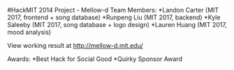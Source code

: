 #HackMIT 2014 Project - Mellow-d
Team Members:
*Landon Carter (MIT 2017, frontend + song database)
*Runpeng Liu (MIT 2017, backend)
*Kyle Saleeby (MIT 2017, song database + logo design)
*Lauren Huang (MIT 2017, mood analysis)

View working result at http://mellow-d.mit.edu/

Awards:
*Best Hack for Social Good
*Quirky Sponsor Award

